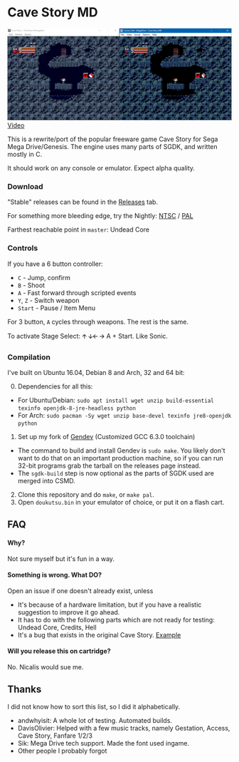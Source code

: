 # Cave Story MD
![Comparison Shot](doc/screen01.png)
[Video](http://www.youtube.com/watch?v=aZU133ekDVk)

This is a rewrite/port of the popular freeware game Cave Story for Sega Mega Drive/Genesis.
The engine uses many parts of SGDK, and written mostly in C.

It should work on any console or emulator. Expect alpha quality.

### Download
"Stable" releases can be found in the [Releases](https://github.com/andwn/cave-story-md/releases) tab.

For something more bleeding edge, try the Nightly: [NTSC](http://www.cavestory.org/md/nightly.zip) / [PAL](http://www.cavestory.org/md/nightlypal.zip) <br/>

Farthest reachable point in `master`: Undead Core

### Controls
If you have a 6 button controller:

- `C` - Jump, confirm
- `B` - Shoot
- `A` - Fast forward through scripted events
- `Y`, `Z` - Switch weapon
- `Start` - Pause / Item Menu

For 3 button, `A` cycles through weapons. The rest is the same.

To activate Stage Select: 🡩 🡫🡨 🡪  A + Start. Like Sonic. 

### Compilation
I've built on Ubuntu 16.04, Debian 8 and Arch, 32 and 64 bit:

0. Dependencies for all this:
  - For Ubuntu/Debian: `sudo apt install wget unzip build-essential texinfo openjdk-8-jre-headless python`
  - For Arch: `sudo pacman -Sy wget unzip base-devel texinfo jre8-openjdk python`
1. Set up my fork of [Gendev](https://github.com/andwn/gendev.git) (Customized GCC 6.3.0 toolchain)
  - The command to build and install Gendev is `sudo make`. You likely don't want to do that on an important production machine, so if you can run 32-bit programs grab the tarball on the releases page instead.
  - The `sgdk-build` step is now optional as the parts of SGDK used are merged into CSMD.
2. Clone this repository and do `make`, or `make pal`.
3. Open `doukutsu.bin` in your emulator of choice, or put it on a flash cart.

## FAQ
#### Why?
Not sure myself but it's fun in a way.

#### Something is wrong. What DO?
Open an issue if one doesn't already exist, unless

- It's because of a hardware limitation, but if you have a realistic suggestion to improve it go ahead.
- It has to do with the following parts which are not ready for testing: Undead Core, Credits, Hell
- It's a bug that exists in the original Cave Story. [Example](https://www.youtube.com/watch?v=HFzS0bpc5kA)

#### Will you release this on cartridge?
No. Nicalis would sue me.

## Thanks
I did not know how to sort this list, so I did it alphabetically.

- andwhyisit: A whole lot of testing. Automated builds.
- DavisOlivier: Helped with a few music tracks, namely Gestation, Access, Cave Story, Fanfare 1/2/3
- Sik: Mega Drive tech support. Made the font used ingame.
- Other people I probably forgot
